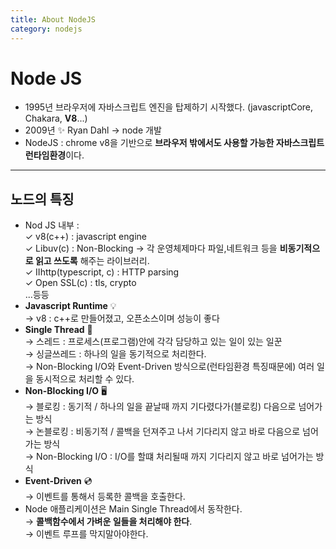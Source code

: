 ```yaml
---
title: About NodeJS
category: nodejs
---
```


# Node JS

- 1995년 브라우저에 자바스크립트 엔진을 탑제하기 시작했다. (javascriptCore, Chakara, **V8**...)
- 2009년 ✨ Ryan Dahl → node 개발
- NodeJS : chrome v8을 기반으로 **브라우저 밖에서도 사용할 가능한 자바스크립트 런타임환경**이다.

---

## 노드의 특징

- Nod JS 내부 :  
  ✓ v8(c++) : javascript engine  
  ✓ Libuv(c) : Non-Blocking → 각 운영체제마다 파일,네트워크 등을 **비동기적으로 읽고 쓰도록** 해주는 라이브러리.  
  ✓ IIhttp(typescript, c) : HTTP parsing  
  ✓ Open SSL(c) : tls, crypto  
  ...등등
- **Javascript Runtime** 💡  
  → v8 : c++로 만들어졌고, 오픈소스이며 성능이 좋다
- **Single Thread** 🔧  
  → 스레드 : 프로세스(프로그램)안에 각각 담당하고 있는 일이 있는 일꾼  
  → 싱글쓰레드 : 하나의 일을 동기적으로 처리한다.  
  → Non-Blocking I/O와 Event-Driven 방식으로(런타임환경 특징때문에) 여러 일을 동시적으로 처리할 수 있다.
- **Non-Blocking I/O** 🖥  
  → 블로킹 : 동기적 / 하나의 일을 끝날때 까지 기다렸다가(블로킹) 다음으로 넘어가는 방식  
  → 논블로킹 : 비동기적 / 콜백을 던져주고 나서 기다리지 않고 바로 다음으로 넘어가는 방식  
  → Non-Blocking I/O : I/O를 할떄 처리될때 까지 기다리지 않고 바로 넘어가는 방식
- **Event-Driven** 💿  
  → 이벤트를 통해서 등록한 콜백을 호출한다.
- Node 애플리케이션은 Main Single Thread에서 동작한다.  
  → **콜백함수에서 가벼운 일들을 처리해야 한다**.  
  → 이벤트 루프를 막지말아야한다.
